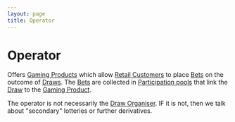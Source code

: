 ```yaml
---
layout: page
title: Operator
---
```


# Operator

Offers [Gaming Products](gaming-product) which allow [Retail Customers](retail-customer) to place [Bets](bet) on the outcome of [Draws](draw). The [Bets](bet) are collected in [Participation pools](participation-pool) that link the [Draw](draw) to the [Gaming Product](gaming-product).

The operator is not necessarily the [Draw Organiser](draw-organiser). IF it is not, then we talk about "secondary" lotteries or further derivatives.
